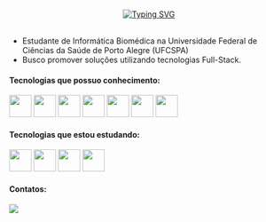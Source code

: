 ### 
<div  align="center">
  <a href="https://git.io/typing-svg"><img src="https://readme-typing-svg.demolab.com?font=Fira+Code&pause=1000&color=8B72BE&width=435&lines=Ol%C3%A1%2C+sou+a+Janiner!+Bem-vindo+%3C3;Hello%2C+I'm+Janiner!+Welcome+%3C3" alt="Typing SVG" /></a>
</div>

<div>
</br>
  <ul>
    <li> Estudante de Informática Biomédica na Universidade Federal de Ciências da Saúde de Porto Alegre (UFCSPA) </li>
    <li> Busco promover soluções utilizando tecnologias Full-Stack. </li>
  </ul>
</div>

#### Tecnologias que possuo conhecimento:

<div> 
<img src="https://cdn.jsdelivr.net/gh/devicons/devicon/icons/java/java-plain.svg" width="40" height="40"/>
<img src= "https://cdn.jsdelivr.net/gh/devicons/devicon/icons/c/c-plain.svg" width="40" height="40" />
<img src="https://cdn.jsdelivr.net/gh/devicons/devicon/icons/html5/html5-plain.svg" width="40" height="40" />
<img src="https://cdn.jsdelivr.net/gh/devicons/devicon/icons/css3/css3-plain.svg" width="40" height="40" />
<img src="https://cdn.jsdelivr.net/gh/devicons/devicon@latest/icons/python/python-original.svg" width="40" height="40"/>
<img src="https://cdn.jsdelivr.net/gh/devicons/devicon@latest/icons/mysql/mysql-original.svg" width="40" height="40" />
<img src="https://cdn.jsdelivr.net/gh/devicons/devicon@latest/icons/sqldeveloper/sqldeveloper-plain.svg" width="40" height="40"/>
          

          
  </div>     
</>

#### Tecnologias que estou estudando:

<div>  
<img src="https://cdn.jsdelivr.net/gh/devicons/devicon/icons/javascript/javascript-plain.svg" width="40" height="40" />
<img src="https://cdn.jsdelivr.net/gh/devicons/devicon@latest/icons/typescript/typescript-original.svg" width="40" height="40"/>
<img src="https://cdn.jsdelivr.net/gh/devicons/devicon@latest/icons/spring/spring-original.svg" width="40" height="40"/>
<img src="https://cdn.jsdelivr.net/gh/devicons/devicon@latest/icons/go/go-original-wordmark.svg" width="40" height="40"/>
          


          
</div>

#### Contatos:

<div>
<a href="https://br.linkedin.com/in/janiner-severo" target="_blank"><img src="https://img.shields.io/badge/-LinkedIn-%230077B5?style=for-the-badge&logo=linkedin&logoColor=white" target="_blank"></a>   
</div>

